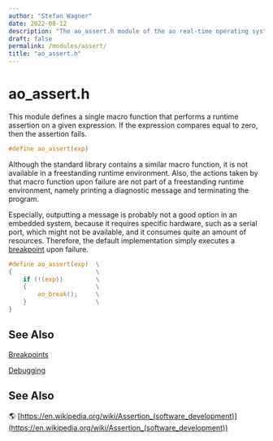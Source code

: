 ```yaml
---
author: "Stefan Wagner"
date: 2022-08-12
description: "The ao_assert.h module of the ao real-time operating system."
draft: false
permalink: /modules/assert/
title: "ao_assert.h"
---
```


# ao_assert.h

This module defines a single macro function that performs a runtime assertion on a given expression. If the expression compares equal to zero, then the assertion fails. 

```c
#define ao_assert(exp)
```

Although the standard library contains a similar macro function, it is not available in a freestanding runtime environment. Also, the actions taken by that macro function upon failure are not part of a freestanding runtime environment, namely printing a diagnostic message and terminating the program. 

Especially, outputting a message is probably not a good option in an embedded system, because it requires specific hardware, such as a serial port, which might not be available, and it consumes quite an amount of resources. Therefore, the default implementation simply executes a [breakpoint](../breakpoints.md) upon failure.

```c
#define ao_assert(exp)  \
{                       \
    if (!(exp))         \
    {                   \
        ao_break();     \
    }                   \
}
```

## See Also

[Breakpoints](../breakpoints.md)

[Debugging](../debugging.md)

## See Also

🌎 [https://en.wikipedia.org/wiki/Assertion_(software_development)](https://en.wikipedia.org/wiki/Assertion_(software_development))
